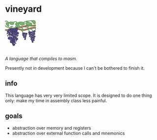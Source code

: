# vineyard

<img src="res/icon.png" width="100px"/>

*A language that compiles to masm.*

Presently not in development because I can't be bothered to finish it.

## info

This language has very very limited scope. It is designed to do one thing only:
make my time in assembly class less painful.

## goals

- abstraction over memory and registers
- abstraction over external function calls and mnemonics
